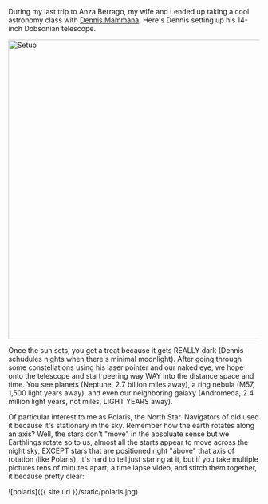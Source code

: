 During my last trip to Anza Berrago, my wife and I ended up taking a cool astronomy class with [Dennis Mammana](http://www.dennismammana.com). Here's Dennis setting up his 14-inch Dobsonian telescope.

<img src="{{ site.url }}/static/dennis_setup.jpg" alt="Setup" style="width: 600px"/>

Once the sun sets, you get a treat because it gets REALLY dark (Dennis schudules nights when there's minimal moonlight). After going through some constellations using his laser pointer and our naked eye, we hope onto the telescope and start peering way WAY into the distance space and time. You see planets (Neptune, 2.7 billion miles away), a ring nebula (M57, 1,500 light years away), and even our neighboring galaxy (Andromeda, 2.4 million light years, not miles, LIGHT YEARS away). 

Of particular interest to me as Polaris, the North Star. Navigators of old used it because it's stationary in the sky. Remember how the earth rotates along an axis? Well, the stars don't "move" in the absoluate sense but we Earthlings rotate so to us, almost all the starts appear to move across the night sky, EXCEPT stars that are positioned right "above" that axis of rotation (like Polaris). It's hard to tell just staring at it, but if you take multiple pictures tens of minutes apart, a time lapse video, and stitch them together, it because pretty clear:

![polaris]({{ site.url }}/static/polaris.jpg)
